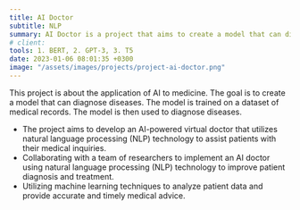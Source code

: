 ```yaml
---
title: AI Doctor
subtitle: NLP
summary: AI Doctor is a project that aims to create a model that can diagnose diseases.
# client:
tools: 1. BERT, 2. GPT-3, 3. T5
date: 2023-01-06 08:01:35 +0300
image: "/assets/images/projects/project-ai-doctor.png"
---
```


This project is about the application of AI to medicine. The goal is to create a model that can diagnose diseases. The model is trained on a dataset of medical records. The model is then used to diagnose diseases.

- The project aims to develop an AI-powered virtual doctor that utilizes natural language processing (NLP) technology to assist patients with their medical inquiries.
- Collaborating with a team of researchers to implement an AI doctor using natural language processing (NLP) technology to improve patient diagnosis and treatment.
- Utilizing machine learning techniques to analyze patient data and provide accurate and timely medical advice.

